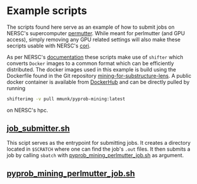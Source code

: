 # Example scripts

The scripts found here serve as an example of how to submit jobs on NERSC's
supercomputer [permutter](https://www.nersc.gov/systems/perlmutter/). While
meant for perlmutter (and GPU access), simply removing any GPU related settings
will also make these secripts usable with NERSC's
[cori](https://www.nersc.gov/systems/cori/).

As per NERSC's [documentation](https://docs.nersc.gov/development/shifter/)
these scripts make use of `shifter` which converts `Docker` images to a common
format which can be efficiently distributed. The docker images used in this
example is build using the Dockerfile found in the Git repository
[mining-for-substructure-lens](https://github.com/pyprob/mining-for-substructure-lens/tree/pyprob_implementation).
A public docker container is available from
[DockerHub](https://hub.docker.com/r/mumunk/pyprob-mining) and can be directly
pulled by running

``` sh
shifterimg -v pull mmunk/pyprob-mining:latest
```

on NERSC's hpc.

## [job_submitter.sh](./job_submitter.sh) 

This scipt serves as the entrypoint for submitting jobs. It creates a directory
located in `$SCRATCH` where one can find the job's `.out` files. It then submits
a job by calling `sbatch` with
[pyprob_mining_perlmutter_job.sh](./pyprob_mining_perlmutter_job.sh) as
argument.

## [pyprob_mining_perlmutter_job.sh](./pyprob_mining_perlmutter_job.sh)

